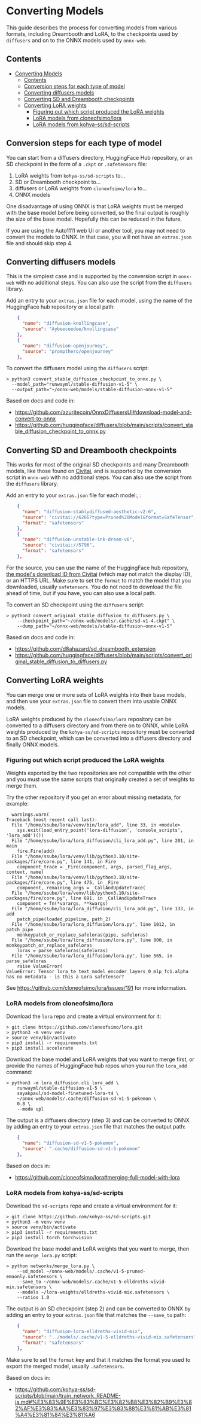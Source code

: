 # Converting Models

This guide describes the process for converting models from various formats, including Dreambooth and LoRA, to
the checkpoints used by `diffusers` and on to the ONNX models used by `onnx-web`.

## Contents

- [Converting Models](#converting-models)
  - [Contents](#contents)
  - [Conversion steps for each type of model](#conversion-steps-for-each-type-of-model)
  - [Converting diffusers models](#converting-diffusers-models)
  - [Converting SD and Dreambooth checkpoints](#converting-sd-and-dreambooth-checkpoints)
  - [Converting LoRA weights](#converting-lora-weights)
    - [Figuring out which script produced the LoRA weights](#figuring-out-which-script-produced-the-lora-weights)
    - [LoRA models from cloneofsimo/lora](#lora-models-from-cloneofsimolora)
    - [LoRA models from kohya-ss/sd-scripts](#lora-models-from-kohya-sssd-scripts)

## Conversion steps for each type of model

You can start from a diffusers directory, HuggingFace Hub repository, or an SD checkpoint in the form of a `.ckpt` or
`.safetensors` file:

1. LoRA weights from `kohya-ss/sd-scripts` to...
2. SD or Dreambooth checkpoint to...
3. diffusers or LoRA weights from `cloneofsimo/lora` to...
4. ONNX models

One disadvantage of using ONNX is that LoRA weights must be merged with the base model before being converted,
so the final output is roughly the size of the base model. Hopefully this can be reduced in the future.

If you are using the Auto1111 web UI or another tool, you may not need to convert the models to ONNX. In that case,
you will not have an `extras.json` file and should skip step 4.

## Converting diffusers models

This is the simplest case and is supported by the conversion script in `onnx-web` with no additional steps. You can
also use the script from the `diffusers` library.

Add an entry to your `extras.json` file for each model, using the name of the HuggingFace hub repository or a local
path:

```json
    {
      "name": "diffusion-knollingcase",
      "source": "Aybeeceedee/knollingcase"
    },
    {
      "name": "diffusion-openjourney",
      "source": "prompthero/openjourney"
    },
```

To convert the diffusers model using the `diffusers` script:

```shell
> python3 convert_stable_diffusion_checkpoint_to_onnx.py \
  --model_path="runwayml/stable-diffusion-v1-5" \
  --output_path="~/onnx-web/models/stable-diffusion-onnx-v1-5"
```

Based on docs and code in:

- https://github.com/azuritecoin/OnnxDiffusersUI#download-model-and-convert-to-onnx
- https://github.com/huggingface/diffusers/blob/main/scripts/convert_stable_diffusion_checkpoint_to_onnx.py

## Converting SD and Dreambooth checkpoints

This works for most of the original SD checkpoints and many Dreambooth models, like those found on
[Civitai](https://civitai.com), and is supported by the conversion script in `onnx-web` with no additional steps.
You can also use the script from the `diffusers` library.

Add an entry to your `extras.json` file for each model:, :

```json
    {
      "name": "diffusion-stablydiffused-aesthetic-v2-6",
      "source": "civitai://6266?type=Pruned%20Model&format=SafeTensor",
      "format": "safetensors"
    },
    {
      "name": "diffusion-unstable-ink-dream-v6",
      "source": "civitai://5796",
      "format": "safetensors"
    },
```

For the source, you can use the name of the HuggingFace hub repository,
[the model's download ID from Civitai](./user-guide.md#downloading-models-from-civitai) (which may not match the
display ID), or an HTTPS URL. Make sure to set the `format` to match the model that you downloaded, usually
`safetensors`. You do not need to download the file ahead of time, but if you have, you can also use a local path.

To convert an SD checkpoint using the `diffusers` script:

```shell
> python3 convert_original_stable_diffusion_to_diffusers.py \
    --checkpoint_path="~/onnx-web/models/.cache/sd-v1-4.ckpt" \
    --dump_path="~/onnx-web/models/stable-diffusion-onnx-v1-5"
```

Based on docs and code in:

- https://github.com/d8ahazard/sd_dreambooth_extension
- https://github.com/huggingface/diffusers/blob/main/scripts/convert_original_stable_diffusion_to_diffusers.py

## Converting LoRA weights

You can merge one or more sets of LoRA weights into their base models, and then use your `extras.json` file to
convert them into usable ONNX models.

LoRA weights produced by the `cloneofsimo/lora` repository can be converted to a diffusers directory and from there
on to ONNX, while LoRA weights produced by the `kohya-ss/sd-scripts` repository must be converted to an SD checkpoint,
which can be converted into a diffusers directory and finally ONNX models.

### Figuring out which script produced the LoRA weights

Weights exported by the two repositories are not compatible with the other and you must use the same scripts that
originally created a set of weights to merge them.

Try the other repository if you get an error about missing metadata, for example:

```none
  warnings.warn(
Traceback (most recent call last):
  File "/home/ssube/lora/venv/bin/lora_add", line 33, in <module>
    sys.exit(load_entry_point('lora-diffusion', 'console_scripts', 'lora_add')())
  File "/home/ssube/lora/lora_diffusion/cli_lora_add.py", line 201, in main
    fire.Fire(add)
  File "/home/ssube/lora/venv/lib/python3.10/site-packages/fire/core.py", line 141, in Fire
    component_trace = _Fire(component, args, parsed_flag_args, context, name)
  File "/home/ssube/lora/venv/lib/python3.10/site-packages/fire/core.py", line 475, in _Fire
    component, remaining_args = _CallAndUpdateTrace(
  File "/home/ssube/lora/venv/lib/python3.10/site-packages/fire/core.py", line 691, in _CallAndUpdateTrace
    component = fn(*varargs, **kwargs)
  File "/home/ssube/lora/lora_diffusion/cli_lora_add.py", line 133, in add
    patch_pipe(loaded_pipeline, path_2)
  File "/home/ssube/lora/lora_diffusion/lora.py", line 1012, in patch_pipe
    monkeypatch_or_replace_safeloras(pipe, safeloras)
  File "/home/ssube/lora/lora_diffusion/lora.py", line 800, in monkeypatch_or_replace_safeloras
    loras = parse_safeloras(safeloras)
  File "/home/ssube/lora/lora_diffusion/lora.py", line 565, in parse_safeloras
    raise ValueError(
ValueError: Tensor lora_te_text_model_encoder_layers_0_mlp_fc1.alpha has no metadata - is this a Lora safetensor?
```

See https://github.com/cloneofsimo/lora/issues/191 for more information.

### LoRA models from cloneofsimo/lora

Download the `lora` repo and create a virtual environment for it:

```shell
> git clone https://github.com/cloneofsimo/lora.git
> python3 -m venv venv
> source venv/bin/activate
> pip3 install -r requirements.txt
> pip3 install accelerate
```

Download the base model and LoRA weights that you want to merge first, or provide the names of HuggingFace hub repos
when you run the `lora_add` command:

```shell
> python3 -m lora_diffusion.cli_lora_add \
    runwayml/stable-diffusion-v1-5 \
    sayakpaul/sd-model-finetuned-lora-t4 \
    ~/onnx-web/models/.cache/diffusion-sd-v1-5-pokemon \
    0.8 \
    --mode upl
```

The output is a diffusers directory (step 3) and can be converted to ONNX by adding an entry to your `extras.json`
file that matches the output path:

```json
    {
      "name": "diffusion-sd-v1-5-pokemon",
      "source": ".cache/diffusion-sd-v1-5-pokemon"
    },
```

Based on docs in:

- https://github.com/cloneofsimo/lora#merging-full-model-with-lora

### LoRA models from kohya-ss/sd-scripts

Download the `sd-scripts` repo and create a virtual environment for it:

```shell
> git clone https://github.com/kohya-ss/sd-scripts.git
> python3 -m venv venv
> source venv/bin/activate
> pip3 install -r requirements.txt
> pip3 install torch torchvision
```

Download the base model and LoRA weights that you want to merge, then run the `merge_lora.py` script:

```shell
> python networks/merge_lora.py \
    --sd_model ~/onnx-web/models/.cache/v1-5-pruned-emaonly.safetensors \
    --save_to ~/onnx-web/models/.cache/v1-5-elldreths-vivid-mix.safetensors \
    --models ~/lora-weights/elldreths-vivid-mix.safetensors \
    --ratios 1.0
```

The output is an SD checkpoint (step 2) and can be converted to ONNX by adding an entry to your `extras.json` file
that matches the `--save_to` path:

```json
    {
      "name": "diffusion-lora-elldreths-vivid-mix",
      "source": "../models/.cache/v1-5-elldreths-vivid-mix.safetensors",
      "format": "safetensors"
    },
```

Make sure to set the `format` key and that it matches the format you used to export the merged model, usually
`.safetensors`.

Based on docs in:

- https://github.com/kohya-ss/sd-scripts/blob/main/train_network_README-ja.md#%E3%83%9E%E3%83%BC%E3%82%B8%E3%82%B9%E3%82%AF%E3%83%AA%E3%83%97%E3%83%88%E3%81%AB%E3%81%A4%E3%81%84%E3%81%A6

